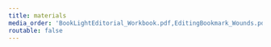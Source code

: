 ```yaml
---
title: materials
media_order: 'BookLightEditorial_Workbook.pdf,EditingBookmark_Wounds.pdf,EditingBookmark_Structure.pdf,EditingBookmark_Emotion.pdf,EditingBookmark_InfoDump.pdf,EditingBookmark_Hooks.pdf'
routable: false
---
```


